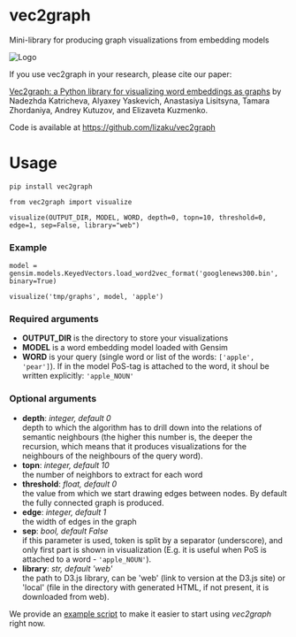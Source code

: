 # vec2graph
Mini-library for producing graph visualizations from embedding models

![Logo](https://raw.githubusercontent.com/lizaku/vec2graph/master/vec2graph/data/luk.png)

If you use vec2graph in your research, please cite our paper:

[Vec2graph: a Python library for visualizing word embeddings as graphs](https://link.springer.com/chapter/10.1007/978-3-030-39575-9_20)
by Nadezhda Katricheva, Alyaxey Yaskevich, Anastasiya Lisitsyna, Tamara Zhordaniya, Andrey Kutuzov, and Elizaveta Kuzmenko.

Code is available at https://github.com/lizaku/vec2graph

# Usage

`pip install vec2graph`

`from vec2graph import visualize`

`visualize(OUTPUT_DIR, MODEL, WORD, depth=0, topn=10, threshold=0, edge=1, sep=False, library="web")`

### Example

`model = gensim.models.KeyedVectors.load_word2vec_format('googlenews300.bin', binary=True)`

`visualize('tmp/graphs', model, 'apple')`

### Required arguments

- **OUTPUT_DIR** is the directory to store your visualizations
- **MODEL** is a word embedding model loaded with Gensim
- **WORD** is your query (single word or list of the words: `['apple', 'pear']`). If in the model PoS-tag is attached to the word, it shoul be written explicitly: `'apple_NOUN'`

### Optional arguments

- **depth**: *integer, default 0*  
      depth to which the algorithm has to drill down into the relations of semantic neighbours (the higher this number is,    the deeper the recursion, which means that it produces visualizations for the neighbours of the neighbours of the query word). 
- **topn**: *integer, default 10*  
      the number of neighbors to extract for each word
- **threshold**: *float, default 0*  
      the value from which we start drawing edges between nodes. By default the fully connected graph is produced.
- **edge**: *integer, default 1*  
      the width of edges in the graph
- **sep**: *bool, default False*  
      if this parameter is used, token is split by a separator (underscore), and only first part is shown in visualization (E.g. it is useful when PoS is attached to a word - `'apple_NOUN'`).
- **library**: *str, default 'web'*  
      the path to D3.js library, can be 'web' (link to version at the D3.js site) or 'local' (file in the directory with generated HTML, if not present, it is downloaded from web).

We provide an [example script](https://github.com/lizaku/vec2graph/blob/master/vec2graph/example_usage.py) to make it easier to start using _vec2graph_ right now.
